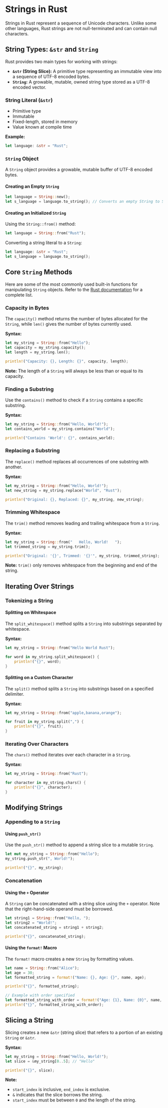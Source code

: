 # Strings in Rust

Strings in Rust represent a sequence of Unicode characters. Unlike some other languages, Rust strings are not null-terminated and can contain null characters.

## String Types: `&str` and `String`

Rust provides two main types for working with strings:

*   **`&str` (String Slice):** A primitive type representing an immutable view into a sequence of UTF-8 encoded bytes.
*   **`String`:** A growable, mutable, owned string type stored as a UTF-8 encoded vector.

### String Literal (`&str`)

*   Primitive type
*   Immutable
*   Fixed-length, stored in memory
*   Value known at compile time

**Example:**

```rust
let language: &str = "Rust";
```

### `String` Object

A `String` object provides a growable, mutable buffer of UTF-8 encoded bytes.

#### Creating an Empty `String`

```rust
let language = String::new();
let s_language = language.to_string(); // Converts an empty String to String object
```

#### Creating an Initialized `String`

Using the `String::from()` method:

```rust
let language = String::from("Rust");
```

Converting a string literal to a `String`:

```rust
let language: &str = "Rust";
let s_language = language.to_string();
```

## Core `String` Methods

Here are some of the most commonly used built-in functions for manipulating `String` objects. Refer to the [Rust documentation](https://doc.rust-lang.org/std/string/struct.String.html) for a complete list.

### Capacity in Bytes

The `capacity()` method returns the number of bytes allocated for the `String`, while `len()` gives the number of bytes currently used.

**Syntax:**

```rust
let my_string = String::from("Hello");
let capacity = my_string.capacity();
let length = my_string.len();

println!("Capacity: {}, Length: {}", capacity, length);
```

**Note:** The length of a `String` will always be less than or equal to its capacity.

### Finding a Substring

Use the `contains()` method to check if a `String` contains a specific substring.

**Syntax:**

```rust
let my_string = String::from("Hello, World!");
let contains_world = my_string.contains("World");

println!("Contains 'World': {}", contains_world);
```

### Replacing a Substring

The `replace()` method replaces all occurrences of one substring with another.

**Syntax:**

```rust
let my_string = String::from("Hello, World!");
let new_string = my_string.replace("World", "Rust");

println!("Original: {}, Replaced: {}", my_string, new_string);
```

### Trimming Whitespace

The `trim()` method removes leading and trailing whitespace from a `String`.

**Syntax:**

```rust
let my_string = String::from("   Hello, World!   ");
let trimmed_string = my_string.trim();

println!("Original: '{}', Trimmed: '{}'", my_string, trimmed_string);
```

**Note:** `trim()` only removes whitespace from the beginning and end of the string.

## Iterating Over Strings

### Tokenizing a String

#### Splitting on Whitespace

The `split_whitespace()` method splits a `String` into substrings separated by whitespace.

**Syntax:**

```rust
let my_string = String::from("Hello World Rust");

for word in my_string.split_whitespace() {
    println!("{}", word);
}
```

#### Splitting on a Custom Character

The `split()` method splits a `String` into substrings based on a specified delimiter.

**Syntax:**

```rust
let my_string = String::from("apple,banana,orange");

for fruit in my_string.split(",") {
    println!("{}", fruit);
}
```

### Iterating Over Characters

The `chars()` method iterates over each character in a `String`.

**Syntax:**

```rust
let my_string = String::from("Rust");

for character in my_string.chars() {
    println!("{}", character);
}
```

## Modifying Strings

### Appending to a `String`

#### Using `push_str()`

Use the `push_str()` method to append a string slice to a mutable `String`.

```rust
let mut my_string = String::from("Hello");
my_string.push_str(", World!");

println!("{}", my_string);
```

### Concatenation

#### Using the `+` Operator

A `String` can be concatenated with a string slice using the `+` operator. Note that the right-hand-side operand must be borrowed.

```rust
let string1 = String::from("Hello, ");
let string2 = "World!";
let concatenated_string = string1 + string2;

println!("{}", concatenated_string);
```

#### Using the `format!` Macro

The `format!` macro creates a new `String` by formatting values.

```rust
let name = String::from("Alice");
let age = 30;
let formatted_string = format!("Name: {}, Age: {}", name, age);

println!("{}", formatted_string);

// Example with order specified
let formatted_string_with_order = format!("Age: {1}, Name: {0}", name, age);
println!("{}", formatted_string_with_order);
```

## Slicing a String

Slicing creates a new `&str` (string slice) that refers to a portion of an existing `String` or `&str`.

**Syntax:**

```rust
let my_string = String::from("Hello, World!");
let slice = &my_string[0..5]; // "Hello"

println!("{}", slice);
```

**Note:**

*   `start_index` is inclusive, `end_index` is exclusive.
*   `&` indicates that the slice borrows the string.
*   `start_index` must be between `0` and the length of the string.
```
